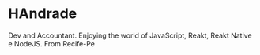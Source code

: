 # HAndrade
Dev and Accountant. Enjoying the world of JavaScript, Reakt, Reakt Native e NodeJS.
From Recife-Pe
